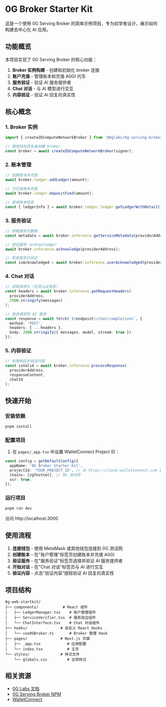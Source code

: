 # 0G Broker Starter Kit

这是一个使用 0G Serving Broker 的简单示例项目，专为初学者设计，展示如何构建去中心化 AI 应用。

## 功能概览

本项目实现了 0G Serving Broker 的核心功能：

1. **Broker 实例构建** - 创建和初始化 broker 连接
2. **账户充值** - 管理账本和充值 A0GI 代币
3. **服务验证** - 验证 AI 服务提供者
4. **Chat 对话** - 与 AI 模型进行交互
5. **内容验证** - 验证 AI 回复的真实性

## 核心概念

### 1. Broker 实例
```typescript
import { createZGComputeNetworkBroker } from '@0glabs/0g-serving-broker';

// 使用钱包签名者创建 broker
const broker = await createZGComputeNetworkBroker(signer);
```

### 2. 账本管理
```typescript
// 创建账本并充值
await broker.ledger.addLedger(amount);

// 为已有账本充值
await broker.ledger.depositFund(amount);

// 查询账本信息
const { ledgerInfo } = await broker.ledger.ledger.getLedgerWithDetail();
```

### 3. 服务验证
```typescript
// 获取服务元数据
const metadata = await broker.inference.getServiceMetadata(providerAddress);

// 验证服务（acknowledge）
await broker.inference.acknowledge(providerAddress);

// 检查是否已验证
const isAcknowledged = await broker.inference.userAcknowledged(providerAddress);
```

### 4. Chat 对话
```typescript
// 获取请求头（包含认证信息）
const headers = await broker.inference.getRequestHeaders(
  providerAddress,
  JSON.stringify(messages)
);

// 发送请求到 AI 服务
const response = await fetch(`${endpoint}/chat/completions`, {
  method: 'POST',
  headers: { ...headers },
  body: JSON.stringify({ messages, model, stream: true })
});
```

### 5. 内容验证
```typescript
// 处理响应并验证内容
const isValid = await broker.inference.processResponse(
  providerAddress,
  responseContent,
  chatId
);
```

## 快速开始

### 安装依赖
```bash
pnpm install
```

### 配置项目

1. 在 `pages/_app.tsx` 中设置 WalletConnect Project ID：
```typescript
const config = getDefaultConfig({
  appName: '0G Broker Starter Kit',
  projectId: 'YOUR_PROJECT_ID', // 从 https://cloud.walletconnect.com 获取
  chains: [zgTestnet], // 0G 测试网
  ssr: true,
});
```

### 运行项目
```bash
pnpm run dev
```

访问 http://localhost:3000

## 使用流程

1. **连接钱包** - 使用 MetaMask 或其他钱包连接到 0G 测试网
2. **创建账本** - 在"账户管理"标签页创建账本并充值 A0GI
3. **验证服务** - 在"服务验证"标签页选择并验证 AI 服务提供者
4. **开始对话** - 在"Chat 对话"标签页与 AI 进行交互
5. **验证内容** - 点击"验证内容"按钮验证 AI 回复的真实性

## 项目结构

```
0g-web-startkit/
├── components/           # React 组件
│   ├── LedgerManager.tsx    # 账户管理组件
│   ├── ServiceVerifier.tsx  # 服务验证组件
│   └── ChatInterface.tsx    # Chat 对话组件
├── hooks/               # 自定义 React Hooks
│   └── use0GBroker.ts       # Broker 管理 Hook
├── pages/               # Next.js 页面
│   ├── _app.tsx            # 应用配置
│   └── index.tsx           # 主页
└── styles/              # 样式文件
    └── globals.css         # 全局样式
```

## 相关资源

- [0G Labs 文档](https://docs.0g.ai)
- [0G Serving Broker NPM](https://www.npmjs.com/package/@0glabs/0g-serving-broker)
- [WalletConnect](https://cloud.walletconnect.com)
